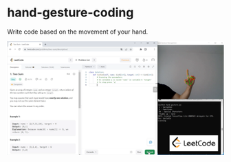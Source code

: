 # hand-gesture-coding

Write code based on the movement of your hand.

![alt text](https://github.com/lukazmartin/hand-gesture-coding/blob/main/leetcode.png?raw=true)
